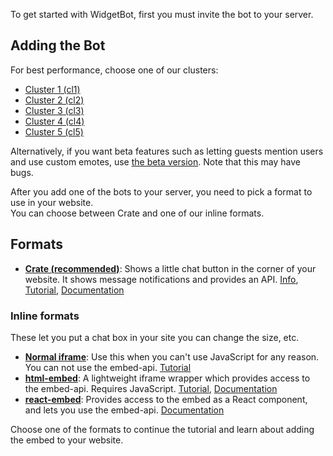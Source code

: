 To get started with WidgetBot, first you must invite the bot to your server.

## Adding the Bot

For best performance, choose one of our clusters:

* [Cluster 1 (cl1)](https://discordapp.com/oauth2/authorize?client_id=454690519952523267&scope=bot&permissions=537218112)
* [Cluster 2 (cl2)](https://discordapp.com/oauth2/authorize?client_id=454690621454548994&scope=bot&permissions=537218112)
* [Cluster 3 (cl3)](https://discordapp.com/oauth2/authorize?client_id=454690769010425856&scope=bot&permissions=537218112)
* [Cluster 4 (cl4)](https://discordapp.com/oauth2/authorize?client_id=454690860097863680&scope=bot&permissions=537218112)
* [Cluster 5 (cl5)](https://discordapp.com/oauth2/authorize?client_id=454690940968370188&scope=bot&permissions=537218112)

Alternatively, if you want beta features such as letting guests mention users and use custom emotes, use [the beta version](https://discordapp.com/oauth2/authorize?client_id=356856478495408129&scope=bot&permissions=537218112). Note that this may have bugs.

After you add one of the bots to your server, you need to pick a format to use in your website.  
You can choose between Crate and one of our inline formats.

## Formats

* **[Crate (recommended)](/embed/crate/tutorial)**: Shows a little chat button in the corner of your website. It shows message notifications and provides an API. [Info](https://widgetbot.io/crate), [Tutorial](/embed/crate/tutorial), [Documentation](/embed/crate)

### Inline formats
These let you put a chat box in your site you can change the size, etc.

* **[Normal iframe](iframe)**: Use this when you can't use JavaScript for any reason. You can not use the embed-api. [Tutorial](iframe)
* **[html-embed](/embed/html-embed/tutorial)**: A lightweight iframe wrapper which provides access to the embed-api. Requires JavaScript. [Tutorial](/embed/html-embed/tutorial), [Documentation](/embed/html-embed)
* **[react-embed](/embed/react-embed)**: Provides access to the embed as a React component, and lets you use the embed-api. [Documentation](/embed/react-embed)

Choose one of the formats to continue the tutorial and learn about adding the embed to your website.

